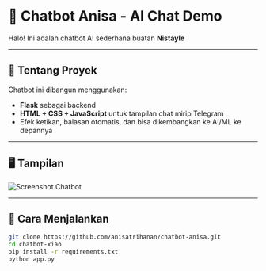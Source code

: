 # 🤖 Chatbot Anisa - AI Chat Demo

Halo! Ini adalah chatbot AI sederhana buatan **Nistayle**

---

## 🧠 Tentang Proyek

Chatbot ini dibangun menggunakan:
- **Flask** sebagai backend
- **HTML + CSS + JavaScript** untuk tampilan chat mirip Telegram
- Efek ketikan, balasan otomatis, dan bisa dikembangkan ke AI/ML ke depannya

---

## 🖥️ Tampilan
![Screenshot Chatbot](https://via.placeholder.com/800x400?text=Chatbot+Anisa+Screenshot)

---

## 🚀 Cara Menjalankan

```bash
git clone https://github.com/anisatrihanan/chatbot-anisa.git
cd chatbot-xiao
pip install -r requirements.txt
python app.py
